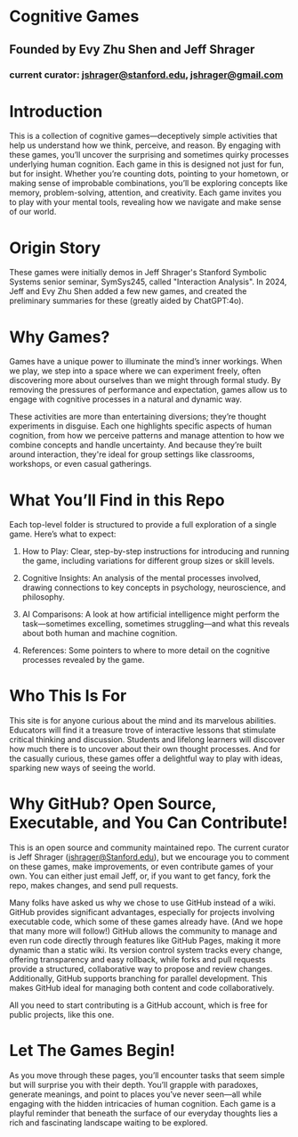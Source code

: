# Cognitive Games

## Founded by Evy Zhu Shen and Jeff Shrager
### current curator: jshrager@stanford.edu, jshrager@gmail.com

# Introduction

This is a collection of cognitive games—deceptively simple activities
that help us understand how we think, perceive, and reason. By
engaging with these games, you’ll uncover the surprising and sometimes
quirky processes underlying human cognition.  Each game in this is
designed not just for fun, but for insight. Whether you’re counting
dots, pointing to your hometown, or making sense of improbable
combinations, you’ll be exploring concepts like memory,
problem-solving, attention, and creativity. Each game invites you to
play with your mental tools, revealing how we navigate and make sense
of our world.

# Origin Story

These games were initially demos in Jeff Shrager's Stanford Symbolic
Systems senior seminar, SymSys245, called "Interaction Analysis". In
2024, Jeff and Evy Zhu Shen added a few new games, and created the
preliminary summaries for these (greatly aided by ChatGPT:4o).

# Why Games?

Games have a unique power to illuminate the mind’s inner
workings. When we play, we step into a space where we can experiment
freely, often discovering more about ourselves than we might through
formal study. By removing the pressures of performance and
expectation, games allow us to engage with cognitive processes in a
natural and dynamic way.

These activities are more than entertaining diversions; they’re
thought experiments in disguise. Each one highlights specific aspects
of human cognition, from how we perceive patterns and manage attention
to how we combine concepts and handle uncertainty. And because they’re
built around interaction, they're ideal for group settings like
classrooms, workshops, or even casual gatherings.

# What You’ll Find in this Repo

Each top-level folder is structured to provide a full exploration of a
single game. Here’s what to expect:

1. How to Play: Clear, step-by-step instructions for introducing and
running the game, including variations for different group sizes or
skill levels.

2. Cognitive Insights: An analysis of the mental processes involved,
drawing connections to key concepts in psychology, neuroscience, and
philosophy.

3. AI Comparisons: A look at how artificial intelligence might perform
the task—sometimes excelling, sometimes struggling—and what this
reveals about both human and machine cognition.

4. References: Some pointers to where to more detail on the cognitive
processes revealed by the game.

# Who This Is For

This site is for anyone curious about the mind and its marvelous
abilities. Educators will find it a treasure trove of interactive
lessons that stimulate critical thinking and discussion. Students and
lifelong learners will discover how much there is to uncover about
their own thought processes. And for the casually curious, these games
offer a delightful way to play with ideas, sparking new ways of seeing
the world.

# Why GitHub? Open Source, Executable, and You Can Contribute!

This is an open source and community maintained repo. The current
curator is Jeff Shrager (jshrager@Stanford.edu), but we encourage you
to comment on these games, make improvements, or even contribute games
of your own. You can either just email Jeff, or, if you want to get
fancy, fork the repo, makes changes, and send pull requests.

Many folks have asked us why we chose to use GitHub instead of a
wiki. GitHub provides significant advantages, especially for projects
involving executable code, which some of these games already
have. (And we hope that many more will follow!) GitHub allows the
community to manage and even run code directly through features like
GitHub Pages, making it more dynamic than a static wiki. Its version
control system tracks every change, offering transparency and easy
rollback, while forks and pull requests provide a structured,
collaborative way to propose and review changes. Additionally, GitHub
supports branching for parallel development. This makes GitHub ideal
for managing both content and code collaboratively.

All you need to start contributing is a GitHub account, which is free
for public projects, like this one.

# Let The Games Begin!

As you move through these pages, you’ll encounter tasks that seem
simple but will surprise you with their depth. You’ll grapple with
paradoxes, generate meanings, and point to places you’ve never
seen—all while engaging with the hidden intricacies of human
cognition. Each game is a playful reminder that beneath the surface of
our everyday thoughts lies a rich and fascinating landscape waiting to
be explored.

